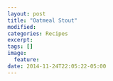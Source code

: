 ```yaml
---
layout: post
title: "Oatmeal Stout"
modified:
categories: Recipes
excerpt:
tags: []
image:
  feature:
date: 2014-11-24T22:05:22-05:00
---
```


